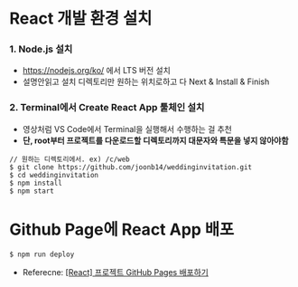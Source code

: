 # React 개발 환경 설치
### 1. Node.js 설치
- https://nodejs.org/ko/ 에서 LTS 버전 설치
- 설명안읽고 설치 디렉토리만 원하는 위치로하고 다 Next & Install & Finish
### 2. Terminal에서 Create React App 툴체인 설치
- 영상처럼 VS Code에서 Terminal을 실행해서 수행하는 걸 추천
- **단, root부터 프로젝트를 다운로드할 디렉토리까지 대문자와 특문을 넣지 않아야함**
```console
// 원하는 디렉토리에서. ex) /c/web
$ git clone https://github.com/joonb14/weddinginvitation.git
$ cd weddinginvitation
$ npm install
$ npm start
```
# Github Page에 React App 배포
```console
$ npm run deploy
```
- Referecne: [[React] 프로젝트 GitHub Pages 배포하기](https://velog.io/@byjihye/react-github-pages)
